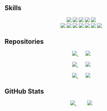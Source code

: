 ## Skills
<div align=center>
  <div>
    <img src="https://img.shields.io/badge/Java-007396?style=for-the-badge&logo=openjdk&logoColor=white">
    <img src="https://img.shields.io/badge/spring-6DB33F?style=for-the-badge&logo=spring&logoColor=white">
    <img src="https://img.shields.io/badge/spring boot-6DB33F?style=for-the-badge&logo=spring-boot&logoColor=white">
    <img src="https://img.shields.io/badge/Hibernate-59666C?style=for-the-badge&logo=hibernate&logoColor=white">
    <img src="https://img.shields.io/badge/Mysql-4479A1?style=for-the-badge&logo=mysql&logoColor=white">
  </div>
  <div>
    <img src="https://img.shields.io/badge/GitHub Actions-2088FF?style=for-the-badge&logo=github-actions&logoColor=white">
    <img src="https://img.shields.io/badge/AWS EC2-FF9900?style=for-the-badge&logo=amazon-ec2&logoColor=white">
    <img src="https://img.shields.io/badge/AWS S3-569A31?style=for-the-badge&logo=amazon-s3&logoColor=white">
    <img src="https://img.shields.io/badge/Pinpoint-03C75A?style=for-the-badge&logo=naver&logoColor=white">
    <img src="https://img.shields.io/badge/JMeter-D22128?style=for-the-badge&logo=apache-jmeter&logoColor=white">
    <img src="https://img.shields.io/badge/IntelliJ-000000?style=for-the-badge&logo=intellij-idea&logoColor=white">
    <img src="https://img.shields.io/badge/postman-FF6C37?style=for-the-badge&logo=postman&logoColor=white">
  </div>
</div>

## Repositories
<div align=center>
  <div>
    <a href="https://github.com/s-jje/github-readme-stats">
      <img src="https://github-readme-stats.vercel.app/api/pin/?username=s-jje&repo=waiting-catch&theme=ayu-mirage" margin="10px 10px 10px 10px" />
    </a>
    &nbsp;&nbsp;&nbsp;&nbsp;&nbsp;
    <a href="https://github.com/s-jje/github-readme-stats">
      <img src="https://github-readme-stats.vercel.app/api/pin/?username=s-jje&repo=PS&theme=ayu-mirage" />
    </a>
  </div>
  <br>
  <div>
    <a href="https://github.com/s-jje/github-readme-stats">
      <img src="https://github-readme-stats.vercel.app/api/pin/?username=s-jje&repo=matching-system&theme=ayu-mirage" />
    </a>
    &nbsp;&nbsp;&nbsp;&nbsp;&nbsp;
    <a href="https://github.com/s-jje/github-readme-stats">
      <img src="https://github-readme-stats.vercel.app/api/pin/?username=s-jje&repo=simple-blog&theme=ayu-mirage" />
    </a>
  </div>
  <br>
  <div>
    <a href="https://github.com/s-jje/github-readme-stats">
      <img src="https://github-readme-stats.vercel.app/api/pin/?username=s-jje&repo=i5-bank-management-system&theme=ayu-mirage" />
    </a>
    &nbsp;&nbsp;&nbsp;&nbsp;&nbsp;
    <a href="https://github.com/s-jje/github-readme-stats">
      <img src="https://github-readme-stats.vercel.app/api/pin/?username=s-jje&repo=i5-memo&theme=ayu-mirage" />
    </a>
  </div>
</div>

## GitHub Stats
<div align=center>
  <div>
    <a href="https://github.com/s-jje/github-readme-stats">
      <img src="https://github-readme-stats.vercel.app/api?username=s-jje&show_icons=true&theme=ayu-mirage&repo=github-readme-stats" />
    </a>
    &nbsp;&nbsp;&nbsp;&nbsp;&nbsp;&nbsp;&nbsp;&nbsp;
    <a>
      <img src="https://github-readme-stats.vercel.app/api/top-langs/?username=s-jje&theme=ayu-mirage&langs_count=10&layout=compact" />
    </a>
  </div>
</div>
